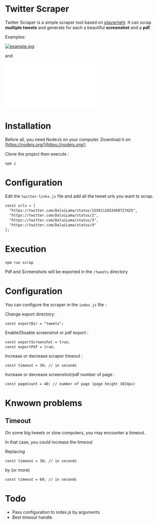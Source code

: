 # Twitter Scraper

Twitter Scraper is a simple scraper tool based on [playwright](https://github.com/microsoft/playwright). 
It can scrap **multiple tweets** and generate for each a beautiful **screenshot** and a **pdf**.

Examples:

[![example.jpg](example.jpg)](tweets/2021-01-13_DalaiLama_Watch%20Live-%20HHDL%20joins%20Harvard%20Business%20School%20professor%20and%20columnist%20Arthur%20Brooks%20for%20an%20online%20c.png)

and

![example.pdf](tweets/2021-01-13_DalaiLama_Watch%20Live-%20HHDL%20joins%20Harvard%20Business%20School%20professor%20and%20columnist%20Arthur%20Brooks%20for%20an%20online%20c.pdf)

# Installation

Before all, you need NodeJs on your computer. Download it on [https://nodejs.org/](https://nodejs.org/)

Clone the project then execute :

````
npm i
````

# Configuration

Edit the `twitter-links.js` file and add all the tweet urls you want to scrap.

````
const urls = [
  "https://twitter.com/DalaiLama/status/1559111653450727425",
  "https://twitter.com/DalaiLama/status/2",
  "https://twitter.com/DalaiLama/status/3",
  "https://twitter.com/DalaiLama/status/4"
];
````

# Execution

````
npm run scrap
````

Pdf and Screenshots will be exported in the `/tweets` directory


# Configuration

You can configure the scraper in the `index.js` file :

Change export directory:
````
const exportDir = "tweets";
````

Enable/Disable screenshot or pdf export :
````
const exportScreenshot = true;
const exportPdf = true;
````

Increase or decrease scraper timeout :
````
const timeout = 30; // in seconds
````

Increase or decrease screenshot/pdf number of page :
````
const pageCount = 40; // number of page (page height 1024px)
````


# Knwown problems

## Timeout

On some big tweets or slow computers, you may encounter a timeout. 

In that case, you could increase the timeout 

Replacing
````
const timeout = 30; // in seconds
````

by (or more)
````
const timeout = 60; // in seconds
````

# Todo

- Pass configuration to index.js by arguments
- Best timeout handle
